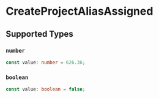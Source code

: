 # CreateProjectAliasAssigned


## Supported Types

### `number`

```typescript
const value: number = 626.36;
```

### `boolean`

```typescript
const value: boolean = false;
```

